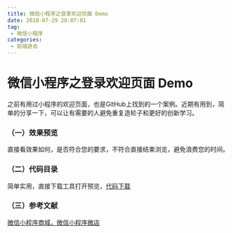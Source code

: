 ```yaml
---
title: 微信小程序之登录欢迎页面 Demo
date: 2018-07-29 20:07:01
tag:
 - 微信小程序
categories:
 - 前端进击
---
```

# 微信小程序之登录欢迎页面 Demo
之前有用过小程序的欢迎页面，也是GitHub上找到的一个案例。近期有用到，简单的分享一下，可以让有需要的人避免重复造轮子和更好的创新学习。

### （一）效果预览
直接看效果如何，是否符合您的要求，不符合直接结束浏览，避免浪费您的时间。
<CustomImage src='/growth-record/platform/applet/login-welcome-01.gif' />

### （二）代码目录
简单实用，直接下载工具打开预览，[代码下载](https://github.com/super456/wechatWeclomePage)
<CustomImage src='/growth-record/platform/applet/login-welcome-02.png' />

### （三）参考文献
[微信小程序商城，微信小程序微店](https://github.com/EastWorld/wechat-app-mall)
